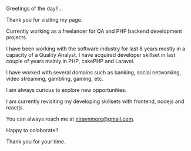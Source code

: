 Greetings of the day!!...

Thank you for visiting my page.

Currently working as a freelancer for QA and PHP backend development projects. 

I have been working with the software industry for last 8 years mostly in a capacity of a Quality Analyst. I have acquired developer skillset in last couple of years mainly in PHP, cakePHP and Laravel.

I have worked with several domains such as banking, social networking, video streaming, gambling, gaming, etc.

I am always curious to explore new opportunities.

I am currently revisiting my developing skillsets with frontend, nodejs and reactjs.

You can always reach me at niravnmore@gmail.com.

Happy to colaborate!!

Thank you for your time.
